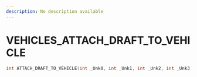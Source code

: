 ```yaml
---
description: No description available 
---
```


# VEHICLES\_ATTACH_DRAFT_TO_VEHICLE

```cpp
int ATTACH_DRAFT_TO_VEHICLE(int _Unk0, int _Unk1, int _Unk2, int _Unk3);
```
